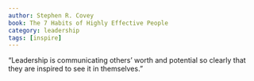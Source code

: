 ```yaml
---
author: Stephen R. Covey
book: The 7 Habits of Highly Effective People
category: leadership
tags: [inspire]
---
```

“Leadership is communicating others’ worth and potential so clearly that they are inspired to see it in themselves.”


